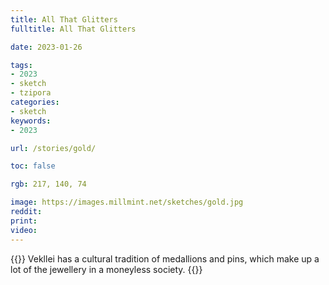 ```yaml
---
title: All That Glitters
fulltitle: All That Glitters

date: 2023-01-26

tags: 
- 2023
- sketch
- tzipora
categories:
- sketch
keywords:
- 2023

url: /stories/gold/

toc: false

rgb: 217, 140, 74

image: https://images.millmint.net/sketches/gold.jpg
reddit:
print:
video:
---
```

{{<note caption>}}
Vekllei has a cultural tradition of medallions and pins, which make up a lot of the jewellery in a moneyless society.
{{</note>}}